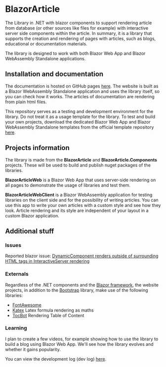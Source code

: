 <!-- https://github.com/witM/BlazorArticle -->
<!-- github pages: https://witm.github.io/BlazorArticle/ -->

# BlazorArticle

The Library in .NET with blazor components to support rendering article from database (or other sources like files for example) with interactive server side components within the article. In summary, it is a library that supports the creation and rendering of pages with articles, such as blogs, educational or documentation materials.

The library is designed to work with both Blazor Web App and Blazor WebAssembly Standalone applications.

## Installation and documentation

The documentation is hosted on GitHub pages [here](https://witm.github.io/BlazorArticle/). The website is built as a Blazor WebAssembly Standalone application and uses the library itself, so you can check how it works. The articles of documentation are rendering from plain html files.

This repository serves as a testing and development environment for the library. Do not treat it as a usage template for the library.
To test and build your own projects, download the dedicated Blazor Web App and Blazor WebAssembly Standalone templates from the official template repository [here](https://github.com/witM/BlazorArticleTemplates).

## Projects information

The library is made from the **BlazorArticle** and **BlazorArticle.Components** projects. These will be used to build and publish nuget packages of the libraries.

**BlazorArticleWeb** is a Blazor Web App that uses server-side rendering on all pages to demonstrate the usage of libraries and test them.

**BlazorArticleWebClient** is a Blazor WebAssembly application for testing libraries on the client side and for the possibility of writing articles. You can use this app to write your own articles with a custom style and see how they look. Article rendering and its style are independent of your layout in a custom Blazor application.


## Additional stuff

### Issues

Reported blazor issue: [DynamicComponent renders outside of surrounding HTML tags in InteractiveServer rendering](https://github.com/dotnet/aspnetcore/issues/61760)

### Externals

Regardless of the .NET components and the [Blazor framework](https://dotnet.microsoft.com/en-us/apps/aspnet/web-apps/blazor), the website projects, in addition to the [Bootstrap](https://getbootstrap.com) library, make use of the following libraries:
- [FontAwesome](https://fontawesome.com)
- [Katex](https://katex.org) Latex formula rendering as maths
- [TocBot](https://tscanlin.github.io/tocbot) Rendering Table of Content


### Learning

I plan to create a few videos, for example showing how to use the library to build a blog using Blazor Web App.
We'll see how the library evolves and whether it gains popularity.

You can view the development log (dev log) [here](https://www.youtube.com/watch?v=mfRf5yP0JRY&list=PLbctGVdzNn9TE0LZWewGu8Q8ykIZJ2v-B).